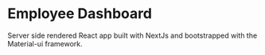 # Employee Dashboard

Server side rendered React app built with NextJs and bootstrapped with the Material-ui framework.
